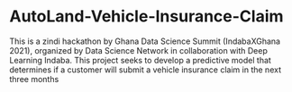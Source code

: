 # AutoLand-Vehicle-Insurance-Claim
This is a zindi hackathon by Ghana Data Science Summit (IndabaXGhana 2021), organized by Data Science Network in collaboration with Deep Learning Indaba.
This project seeks to develop a predictive model that determines if a customer will submit a vehicle insurance claim in the next three months
